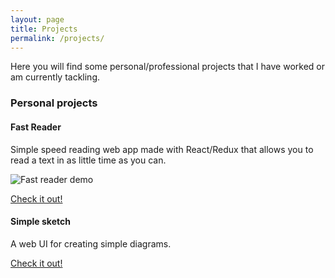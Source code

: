 ```yaml
---
layout: page
title: Projects
permalink: /projects/
---
```


Here you will find some personal/professional projects that I have worked or am currently tackling.

### Personal projects

#### Fast Reader

Simple speed reading web app made with React/Redux that allows you to read a text in as little time as you can.

![Fast reader demo](https://renanliberato.github.io/videos/fastreader.gif)

<a href="/projects/fastreader">Check it out!</a>

#### Simple sketch

A web UI for creating simple diagrams.

<a href="/projects/simplesketch">Check it out!</a>
